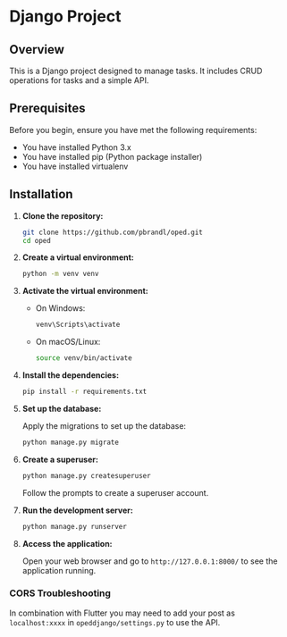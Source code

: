 # Django Project

## Overview

This is a Django project designed to manage tasks. It includes CRUD operations for tasks and a simple API.

## Prerequisites

Before you begin, ensure you have met the following requirements:

- You have installed Python 3.x
- You have installed pip (Python package installer)
- You have installed virtualenv

## Installation

1. **Clone the repository:**

    ```bash
    git clone https://github.com/pbrandl/oped.git
    cd oped
    ```

2. **Create a virtual environment:**

    ```bash
    python -m venv venv
    ```

3. **Activate the virtual environment:**

    - On Windows:
        ```bash
        venv\Scripts\activate
        ```

    - On macOS/Linux:
        ```bash
        source venv/bin/activate
        ```

4. **Install the dependencies:**

    ```bash
    pip install -r requirements.txt
    ```

5. **Set up the database:**

    Apply the migrations to set up the database:

    ```bash
    python manage.py migrate
    ```

6. **Create a superuser:**

    ```bash
    python manage.py createsuperuser
    ```

    Follow the prompts to create a superuser account.

7. **Run the development server:**

    ```bash
    python manage.py runserver
    ```

8. **Access the application:**

    Open your web browser and go to `http://127.0.0.1:8000/` to see the application running.

### CORS Troubleshooting

In combination with Flutter you may need to add your post as `localhost:xxxx` in `opeddjango/settings.py` to use the API.  

